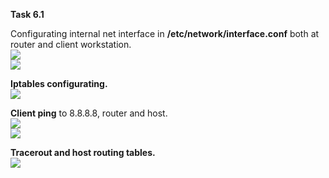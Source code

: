 **Task 6.1**
<br>

Configurating internal net interface in **/etc/network/interface.conf** both at router and client workstation.
<br>
<img src="https://github.com/HighLandner/DevOps_online_Kharkiv_2021Q1/blob/master/m6/task6.1/images/iface_conf.png">
<br>
<img src="https://github.com/HighLandner/DevOps_online_Kharkiv_2021Q1/blob/master/m6/task6.1/images/hosts.png">
<br>

**Iptables configurating.**
<br>
<img src="https://github.com/HighLandner/DevOps_online_Kharkiv_2021Q1/blob/master/m6/task6.1/images/iptables.png">
<br>

**Client ping** to 8.8.8.8, router and host.
<br>
<img src="https://github.com/HighLandner/DevOps_online_Kharkiv_2021Q1/blob/master/m6/task6.1/images/client_ping.png">
<br>
<img src="https://github.com/HighLandner/DevOps_online_Kharkiv_2021Q1/blob/master/m6/task6.1/images/ckint_hostping.png">
<br>

**Tracerout and host routing tables.**
<br>
<img src="https://github.com/HighLandner/DevOps_online_Kharkiv_2021Q1/blob/master/m6/task6.1/images/tracert_epam.png">
<br>

